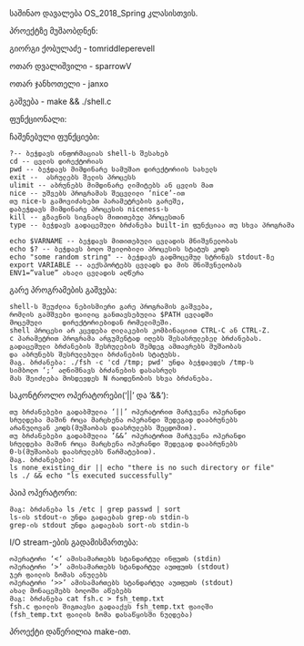საშინაო დავალება OS_2018_Spring კლასისთვის.



პროექტზე მუშაობდნენ:


გიორგი ქობულაძე - tomriddleperevell

ოთარ დვალიშვილი - sparrowV

ოთარ ჯანხოთელი	-	janxo





გაშვება - make && ./shell.c


ფუნქციონალი:


ჩაშენებული ფუნქციები:

    ?-- ბეჭდავს ინფორმაციას shell-ს შესახებ
    cd -- ცვლის დირექტორიას
    pwd -- ბეჭდავს მიმდინარე სამუშაო დირექტორიის სახელს
    exit --  ასრულებს შელის პროცესს
    ulimit -- აბრუნებს მიმდინარე ლიმიტებს ან ცვლის მათ
    nice -- უშვებს პროგრამას შეცვლილი ‘nice’-ით
    თუ nice-ს გამოვიძახებთ პარამეტრების გარეშე,
    დაბეჭდავს მიმდინარე პროცესის niceness-ს
    kill -- გზავნის სიგნალს მითითებულ პროცესთან
    type -- ბეჭდავს გადაცემული ბრძანება built-in ფუნქციაა თუ სხვა პროგრამა

    echo $VARNAME -- ბეჭდავს მითითებული ცვლადის მნიშვნელობას
    echo $? -- ბეჭდავს ბოლო შვილობილი პროცესის სტატუს კოდს
    echo "some random string" -- ბეჭდავს გადმოცემულ სტრინგს stdout-ზე
    export VARIABLE -- აექსპორტებს ცვლადს და მის მნიშვნელობას
    ENV1=”value” ახალი ცვლადის აღწერა

გარე პროგრამების გაშვება:

    shell-ს შეუძლია ნებისმიერი გარე პროგრამის გაშვება,
    რომლის გამშვები ფაილიც განთავსებულია $PATH ცვლადში
    მოცემული     დირექტორიებიდან რომელიმეში.
    shell პროცესი არ კცვდება ღილაკების კომბინაციით CTRL-C ან CTRL-Z.
    c პარამეტრით პროგრამა არგუმენტად იღებს შესასრულებელ ბრძანებას.
    გადაცემული ბრძანების შესრულების შემდეგ ამთავრებს მუშაობას
    და აბრუნებს შესრულებული ბრძანების სტატუსს.
    მაგ. ბრძანება: ./fsh -c 'cd /tmp; pwd' უნდა ბეჭდავდეს /tmp-ს
    სიმბოლო ‘;’ აღნიშნავს ბრძანების დასასრულს
    მას შეიძლება მოსდევდეს N რაოდენობის სხვა ბრძანება.



საკონტროლო ოპერატორები(‘||’ და ‘&&’):

    თუ ბრძანებები გადაბმულია ‘||’ ოპერატორით მარჯვენა ოპერანდი
    სრულდება მაშინ როცა მარცხენა ოპერანდი შედეგად დააბრუნებს
    არანულოვან კოდს(მუშაობას დაასრულებს შეცდომით).
    თუ ბრძანებები გადაბმულია ‘&&’ ოპერატორით მარჯვენა ოპერანდი
    სრულდება მაშინ როცა მარცხენა ოპერანდი შედეგად დააბრუნებს
    0-ს(მუშაობას დაასრულებს წარმატებით).
    მაგ. ბრძანებები:
    ls none_existing_dir || echo "there is no such directory or file"
    ls ./ && echo "ls executed successfully"

პაიპ ოპერატორი:
    
    მაგ: ბრძანება ls /etc | grep passwd | sort
    ls-ის stdout-ი უნდა გადაებას grep-ის stdin-ს
    grep-ის stdout უნდა გადაებას sort-ის stdin-ს


I/O stream-ების გადამისმართება:

    ოპერატორი ‘<’ ამისამართებს სტანდარტულ ინფუთს (stdin)
    ოპერატორი ‘>’ ამისამართებს სტანდარტულ აუთფუთს (stdout)
    ჯერ ფაილის ზომას ანულებს
    ოპერატორი ‘>>’ ამისამართებს სტანდარტულ აუთფუთს (stdout)
    ახალ მონაცემებს ბოლოში აწებებს
    მაგ: ბრძანება cat fsh.c > fsh_temp.txt
    fsh.c ფაილის შიგთავსი გადააქვს fsh_temp.txt ფაილში
    (fsh_temp.txt ფაილის ზომა დასაწყისში ნულდება)

 

პროექტი დაწერილია make-ით.
